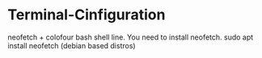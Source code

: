 # Terminal-Cinfiguration
neofetch + colofour bash shell line.
You need to install neofetch.
sudo apt install neofetch (debian based distros)
